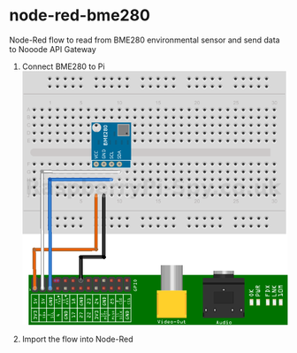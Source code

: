 # node-red-bme280
Node-Red flow to read from BME280 environmental sensor and send data to Nooode API Gateway

1. Connect BME280 to Pi 
![Alt text](BME280-Module-Setup.png?raw=true "Setup")

2. Import the flow into Node-Red

